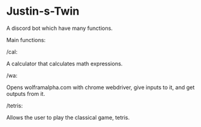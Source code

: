# Justin-s-Twin
A discord bot which have many functions.


Main functions:

/cal:

A calculator that calculates math expressions.

/wa:

Opens wolframalpha.com with chrome webdriver, give inputs to it, and get outputs from it.

/tetris:

Allows the user to play the classical game, tetris.

